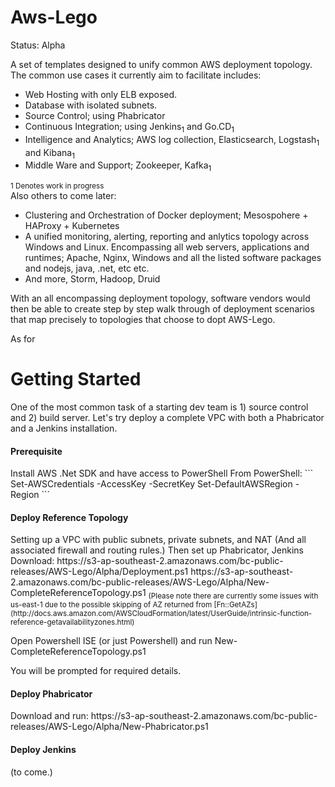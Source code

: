 Aws-Lego
========

Status: Alpha

A set of templates designed to unify common AWS deployment topology. The common use cases it currently aim to facilitate includes:
- Web Hosting with only ELB exposed.
- Database with isolated subnets.
- Source Control; using Phabricator
- Continuous Integration; using Jenkins<sub>1</sub> and Go.CD<sub>1</sub>
- Intelligence and Analytics; AWS log collection, Elasticsearch, Logstash<sub>1</sub> and Kibana<sub>1</sub>
- Middle Ware and Support; Zookeeper, Kafka<sub>1</sub>

<sub>1 Denotes work in progress</sub>  
Also others to come later:
- Clustering and Orchestration of Docker deployment; Mesospohere + HAProxy + Kubernetes
- A unified monitoring, alerting, reporting and anlytics topology across Windows and Linux. Encompassing all web servers, applications and runtimes; Apache, Nginx, Windows and all the listed software packages and nodejs, java, .net, etc etc.
- And more, Storm, Hadoop, Druid


With an all encompassing deployment topology, software vendors would then be able to create step by step walk through of deployment scenarios that map precisely to topologies that choose to dopt AWS-Lego.

As for 


Getting Started
==============

One of the most common task of a starting dev team is 1) source control and 2) build server. Let's try deploy a complete VPC with both a Phabricator and a Jenkins installation.

<h4>Prerequisite</h4>
Install AWS .Net SDK and have access to PowerShell  
From PowerShell:  
```
Set-AWSCredentials -AccessKey <key> -SecretKey <secret>  
Set-DefaultAWSRegion -Region <region>  
```

<h4>Deploy Reference Topology</h4>
Setting up a VPC with public subnets, private subnets, and NAT (And all associated firewall and routing rules.) Then set up Phabricator, Jenkins  
Download:  
https://s3-ap-southeast-2.amazonaws.com/bc-public-releases/AWS-Lego/Alpha/Deployment.ps1  
https://s3-ap-southeast-2.amazonaws.com/bc-public-releases/AWS-Lego/Alpha/New-CompleteReferenceTopology.ps1  
<sub>(Please note there are currently some issues with us-east-1 due to the possible skipping of AZ returned from [Fn::GetAZs](http://docs.aws.amazon.com/AWSCloudFormation/latest/UserGuide/intrinsic-function-reference-getavailabilityzones.html)</sub>

Open Powershell ISE (or just Powershell) and run New-CompleteReferenceTopology.ps1

You will be prompted for required details.

<h4>Deploy Phabricator</h4>
Download and run:  
https://s3-ap-southeast-2.amazonaws.com/bc-public-releases/AWS-Lego/Alpha/New-Phabricator.ps1  

<h4>Deploy Jenkins</h4>
(to come.)
